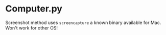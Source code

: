 # Computer.py

Screenshot method uses `screencapture` a known binary available for Mac. Won't work for other OS!